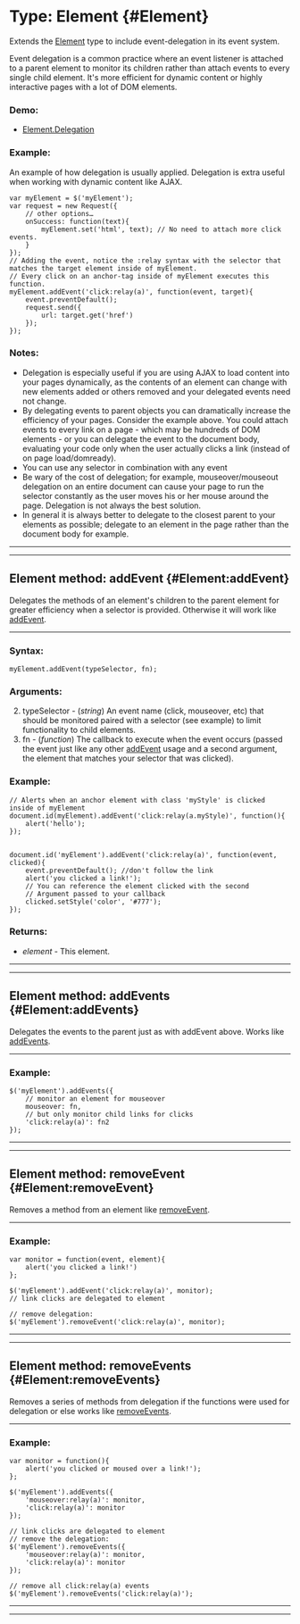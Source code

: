 Type: Element {#Element}
========================

Extends the [Element][] type to include event-delegation in its event system.

Event delegation is a common practice where an event listener is attached to a parent element to monitor its children rather than attach events to every single child element. It's more efficient for dynamic content or highly interactive pages with a lot of DOM elements.

### Demo:

* [Element.Delegation](http://mootools.net/demos/?demo=Element.Delegation)

### Example:

An example of how delegation is usually applied. Delegation is extra useful when working with dynamic content like AJAX.

	var myElement = $('myElement');
	var request = new Request({
		// other options…
		onSuccess: function(text){
			myElement.set('html', text); // No need to attach more click events.
		}
	});
	// Adding the event, notice the :relay syntax with the selector that matches the target element inside of myElement.
	// Every click on an anchor-tag inside of myElement executes this function.
	myElement.addEvent('click:relay(a)', function(event, target){
		event.preventDefault();
		request.send({
			url: target.get('href')
		});
	});

### Notes:

* Delegation is especially useful if you are using AJAX to load content into your pages dynamically, as the contents of an element can change with new elements added or others removed and your delegated events need not change.
* By delegating events to parent objects you can dramatically increase the efficiency of your pages. Consider the example above. You could attach events to every link on a page - which may be hundreds of DOM elements - or you can delegate the event to the document body, evaluating your code only when the user actually clicks a link (instead of on page load/domready).
* You can use any selector in combination with any event
* Be wary of the cost of delegation; for example, mouseover/mouseout delegation on an entire document can cause your page to run the selector constantly as the user moves his or her mouse around the page. Delegation is not always the best solution.
* In general it is always better to delegate to the closest parent to your elements as possible; delegate to an element in the page rather than the document body for example.

-------------------------

-------------------------

Element method: addEvent {#Element:addEvent}
--------------------------------------------

Delegates the methods of an element's children to the parent element for greater efficiency when a selector is provided. Otherwise it will work like [addEvent][].

-------------------------

### Syntax:

	myElement.addEvent(typeSelector, fn);

### Arguments:

2. typeSelector - (*string*) An event name (click, mouseover, etc) that should be monitored paired with a selector (see example) to limit functionality to child elements.
3. fn - (*function*) The callback to execute when the event occurs (passed the event just like any other [addEvent][] usage and a second argument, the element that matches your selector that was clicked).


### Example:

	// Alerts when an anchor element with class 'myStyle' is clicked inside of myElement
	document.id(myElement).addEvent('click:relay(a.myStyle)', function(){
		alert('hello');
	});


	document.id('myElement').addEvent('click:relay(a)', function(event, clicked){
		event.preventDefault(); //don't follow the link
		alert('you clicked a link!');
		// You can reference the element clicked with the second
		// Argument passed to your callback
		clicked.setStyle('color', '#777');
	});

### Returns:

* *element* - This element.

-------------------------

-------------------------

Element method: addEvents {#Element:addEvents}
----------------------------------------------

Delegates the events to the parent just as with addEvent above. Works like [addEvents][].

-------------------------

### Example:

	$('myElement').addEvents({
		// monitor an element for mouseover
		mouseover: fn,
		// but only monitor child links for clicks
		'click:relay(a)': fn2
	});

-------------------------

-------------------------

Element method: removeEvent {#Element:removeEvent}
--------------------------------------------------

Removes a method from an element like [removeEvent][].

-------------------------

### Example:

	var monitor = function(event, element){
		alert('you clicked a link!')
	};

	$('myElement').addEvent('click:relay(a)', monitor);
	// link clicks are delegated to element

	// remove delegation:
	$('myElement').removeEvent('click:relay(a)', monitor);

-------------------------

-------------------------

Element method: removeEvents {#Element:removeEvents}
----------------------------------------------------

Removes a series of methods from delegation if the functions were used for delegation or else works like [removeEvents][].

-------------------------

### Example:

	var monitor = function(){
		alert('you clicked or moused over a link!');
	};

	$('myElement').addEvents({
		'mouseover:relay(a)': monitor,
		'click:relay(a)': monitor
	});

	// link clicks are delegated to element
	// remove the delegation:
	$('myElement').removeEvents({
		'mouseover:relay(a)': monitor,
		'click:relay(a)': monitor
	});

	// remove all click:relay(a) events
	$('myElement').removeEvents('click:relay(a)');

-------------------------

-------------------------

[Element]: /core/Element/Element
[addEvent]: /core/Element/Element.Event#Element:addEvent
[addEvents]: /core/Element/Element.Event#Element:addEvents
[removeEvent]: /core/Element/Element.Event#Element:removeEvent
[removeEvents]: /core/Element/Element.Event#Element:removeEvents
